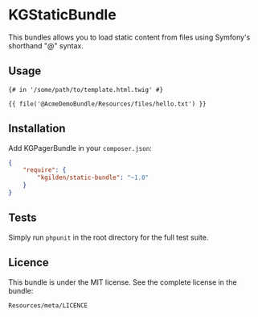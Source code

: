 KGStaticBundle
==============

This bundles allows you to load static content from files using Symfony's
shorthand "@" syntax.

Usage
-----

```twig
{# in '/some/path/to/template.html.twig' #}

{{ file('@AcmeDemoBundle/Resources/files/hello.txt') }}

```

Installation
------------

Add KGPagerBundle in your `composer.json`:

```json
{
    "require": {
        "kgilden/static-bundle": "~1.0"
    }
}
```

Tests
-----

Simply run `phpunit` in the root directory for the full test suite.

Licence
-------

This bundle is under the MIT license. See the complete license in the bundle:

    Resources/meta/LICENCE
